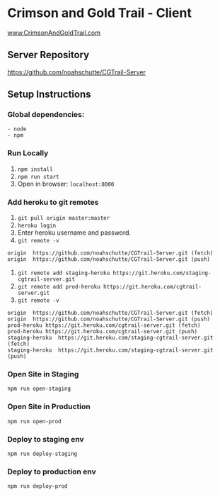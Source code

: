 # Crimson and Gold Trail - Client
www.CrimsonAndGoldTrail.com

## Server Repository
https://github.com/noahschutte/CGTrail-Server

## Setup Instructions
### Global dependencies:
    - node
    - npm

### Run Locally
1. `npm install`
1. `npm run start`
1. Open in browser: `localhost:8000`

### Add heroku to git remotes
1. `git pull origin master:master`
1. `heroku login`
1. Enter heroku username and password.
1. `git remote -v`
```
origin	https://github.com/noahschutte/CGTrail-Server.git (fetch)
origin	https://github.com/noahschutte/CGTrail-Server.git (push)
```
1. `git remote add staging-heroku https://git.heroku.com/staging-cgtrail-server.git`
1. `git remote add prod-heroku https://git.heroku.com/cgtrail-server.git`
1. `git remote -v`
```
origin	https://github.com/noahschutte/CGTrail-Server.git (fetch)
origin	https://github.com/noahschutte/CGTrail-Server.git (push)
prod-heroku	https://git.heroku.com/cgtrail-server.git (fetch)
prod-heroku	https://git.heroku.com/cgtrail-server.git (push)
staging-heroku	https://git.heroku.com/staging-cgtrail-server.git (fetch)
staging-heroku	https://git.heroku.com/staging-cgtrail-server.git (push)
```

### Open Site in Staging
`npm run open-staging`

### Open Site in Production
`npm run open-prod`

### Deploy to staging env
`npm run deploy-staging`

### Deploy to production env
`npm run deploy-prod`
